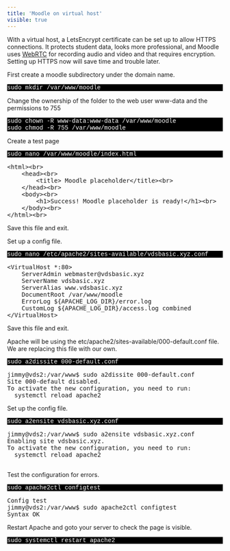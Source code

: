 ```yaml
---
title: 'Moodle on virtual host'
visible: true
---
```


<p>With a virtual host, a LetsEncrypt certificate can be set up to allow HTTPS connections. It protects student data,  looks more professional, and  Moodle uses <a href="https://webrtc.org/">WebRTC</a> for recording audio and video and that requires encryption. Setting up HTTPS now will save time and trouble later.</p>


<p>First create a moodle subdirectory under the domain name. </p>

 

<p style="font-family:Courier; color:white; background-color:black;">
sudo mkdir /var/www/moodle <br>
</p>


<p>Change the ownership of the folder to the web user www-data and the permissions to 755</p>


<p style="font-family:Courier; color:white; background-color:black;">
sudo chown -R www-data:www-data /var/www/moodle<br>
sudo chmod -R 755 /var/www/moodle<br>
</p>


<p>Create a test page</p>


<p style="font-family:Courier; color:white; background-color:black;">
sudo nano /var/www/moodle/index.html
</p>

 

<pre>
&lt;html&gt;&lt;br&gt;
    &lt;head&gt;&lt;br&gt;
        &lt;title&gt; Moodle placeholder&lt;/title&gt;&lt;br&gt;
    &lt;/head&gt;&lt;br&gt;
    &lt;body&gt;&lt;br&gt;
        &lt;h1&gt;Success! Moodle placeholder is ready!&lt;/h1&gt;&lt;br&gt;
    &lt;/body&gt;&lt;br&gt;
&lt;/html&gt;&lt;br&gt;
</pre>   

Save this file and exit. 

<p>Set up a config file.</p>


<p style="font-family:Courier; color:white; background-color:black;">
sudo nano /etc/apache2/sites-available/vdsbasic.xyz.conf
</p>


<p><pre>
&lt;VirtualHost *:80&gt;
    ServerAdmin webmaster@vdsbasic.xyz
    ServerName vdsbasic.xyz
    ServerAlias www.vdsbasic.xyz
    DocumentRoot /var/www/moodle
    ErrorLog ${APACHE_LOG_DIR}/error.log
    CustomLog ${APACHE_LOG_DIR}/access.log combined
&lt;/VirtualHost&gt;
</pre></p>

Save this file and exit. 

<p>Apache will be using the etc/apache2/sites-available/000-default.conf file. We are replacing this file with our own. 
</p>

<p style="font-family:Courier; color:white; background-color:black;">sudo a2dissite 000-default.conf</p>
<p style="font-family:Courier; color:white; background-color:black;"><pre>
jimmy@vds2:/var/www$ sudo a2dissite 000-default.conf
Site 000-default disabled.
To activate the new configuration, you need to run:
  systemctl reload apache2
</pre> </p>

<p>
Set up the config file.</p>



<p style="font-family:Courier; color:white; background-color:black;">sudo a2ensite vdsbasic.xyz.conf</p>


<p><pre>
jimmy@vds2:/var/www$ sudo a2ensite vdsbasic.xyz.conf
Enabling site vdsbasic.xyz.
To activate the new configuration, you need to run:
  systemctl reload apache2
 </pre> </p>


<p>Test the configuration for errors.</p>

<p style="font-family:Courier; color:white; background-color:black;">
    sudo apache2ctl configtest
</p>

<p><pre>
Config test
jimmy@vds2:/var/www$ sudo apache2ctl configtest
Syntax OK
</pre> </p>


Restart Apache and goto your server to check the page is visible.

<p style="font-family:Courier; color:white; background-color:black;">
    sudo systemctl restart apache2
</p>







